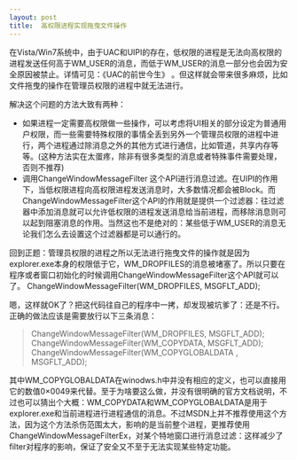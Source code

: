 ```yaml
---
layout: post
title:  高权限进程实现拖曳文件操作
---
```


在Vista/Win7系统中，由于UAC和UIPI的存在，低权限的进程是无法向高权限的进程发送任何高于WM_USER的消息，而低于WM_USER的消息一部分也会因为安全原因被禁止。详情可见：《UAC的前世今生》 。但这样就会带来很多麻烦，比如文件拖曳的操作在管理员权限的进程中就无法进行。

解决这个问题的方法大致有两种：

* 如果进程一定需要高权限做一些操作，可以考虑将UI相关的部分设定为普通用户权限，而一些需要特殊权限的事情全丢到另外一个管理员权限的进程中进行，两个进程通过除消息之外的其他方式进行通信，比如管道，共享内存等等。(这种方法实在太蛋疼，除非有很多类型的消息或者特殊事件需要处理，否则不推荐)
* 调用ChangeWindowMessageFilter 这个API进行消息过滤。在UIPI的作用下，当低权限进程向高权限进程发送消息时，大多数情况都会被Block。而ChangeWindowMessageFilter这个API的作用就是提供一个过滤器：往过滤器中添加消息就可以允许低权限的进程发送消息给当前进程，而移除消息则可以起到阻塞消息的作用。当然这也不是绝对的：某些低于WM_USER的消息无论我们怎么去设置这个过滤器都是可以通行的。

回到正题：管理员权限的进程之所以无法进行拖曳文件的操作就是因为explorer.exe本身的权限低于它，WM_DROPFILES的消息被堵塞了。所以只要在程序或者窗口初始化的时候调用ChangeWindowMessageFilter这个API就可以了。
ChangeWindowMessageFilter(WM_DROPFILES, MSGFLT_ADD);

嗯，这样就OK了？把这代码往自己的程序中一拷，却发现被坑爹了：还是不行。正确的做法应该是需要放行以下三条消息：

> ChangeWindowMessageFilter(WM_DROPFILES, MSGFLT_ADD);
ChangeWindowMessageFilter(WM_COPYDATA, MSGFLT_ADD);
ChangeWindowMessageFilter(WM_COPYGLOBALDATA , MSGFLT_ADD);

其中WM_COPYGLOBALDATA在winodws.h中并没有相应的定义，也可以直接用它的数值0×0049来代替。至于为啥要这么做，并没有很明确的官方文档说明，不过也可以猜出个大概：WM_COPYDATA和WM_COPYGLOBALDATA是用于explorer.exe和当前进程进行进程通信的消息。不过MSDN上并不推荐使用这个方法，因为这个方法杀伤范围太大，影响的是当前整个进程，更推荐使用ChangeWindowMessageFilterEx，对某个特地窗口进行消息过滤：这样减少了filter对程序的影响，保证了安全又不至于无法实现某些特定功能。
